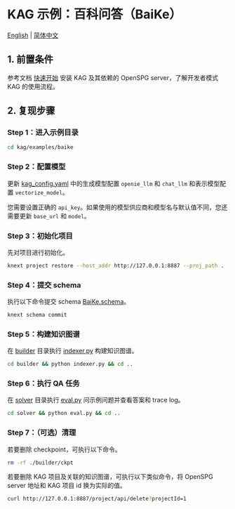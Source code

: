 # KAG 示例：百科问答（BaiKe）

[English](./README.md) |
[简体中文](./README_cn.md)

## 1. 前置条件

参考文档 [快速开始](https://openspg.yuque.com/ndx6g9/0.6/quzq24g4esal7q17) 安装 KAG 及其依赖的 OpenSPG server，了解开发者模式 KAG 的使用流程。

## 2. 复现步骤

### Step 1：进入示例目录

```bash
cd kag/examples/baike
```

### Step 2：配置模型

更新 [kag_config.yaml](./kag_config.yaml) 中的生成模型配置 ``openie_llm`` 和 ``chat_llm`` 和表示模型配置 ``vectorize_model``。

您需要设置正确的 ``api_key``。如果使用的模型供应商和模型名与默认值不同，您还需要更新 ``base_url`` 和 ``model``。

### Step 3：初始化项目

先对项目进行初始化。

```bash
knext project restore --host_addr http://127.0.0.1:8887 --proj_path .
```

### Step 4：提交 schema

执行以下命令提交 schema [BaiKe.schema](./schema/BaiKe.schema)。

```bash
knext schema commit
```

### Step 5：构建知识图谱

在 [builder](./builder) 目录执行 [indexer.py](./builder/indexer.py) 构建知识图谱。

```bash
cd builder && python indexer.py && cd ..
```

### Step 6：执行 QA 任务

在 [solver](./solver) 目录执行 [eval.py](./solver/eval.py) 问示例问题并查看答案和 trace log。

```bash
cd solver && python eval.py && cd ..
```

### Step 7：（可选）清理

若要删除 checkpoint，可执行以下命令。

```bash
rm -rf ./builder/ckpt
```

若要删除 KAG 项目及关联的知识图谱，可执行以下类似命令，将 OpenSPG server 地址和 KAG 项目 id 换为实际的值。

```bash
curl http://127.0.0.1:8887/project/api/delete?projectId=1
```

